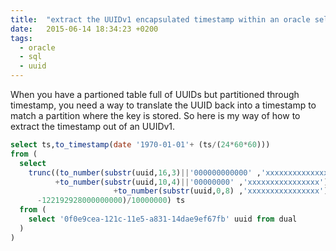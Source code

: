 ```yaml
---
title:  "extract the UUIDv1 encapsulated timestamp within an oracle select"
date:   2015-06-14 18:34:23 +0200
tags:
  - oracle
  - sql
  - uuid
---
```

When you have a partioned table full of UUIDs but partitioned through timestamp, you need a way to translate the UUID back into a timestamp to match a partition where the key is stored. So here is my way of how to extract the timestamp out of an UUIDv1.
```sql
select ts,to_timestamp(date '1970-01-01'+ (ts/(24*60*60)))
from (
  select
    trunc((to_number(substr(uuid,16,3)||'000000000000' ,'xxxxxxxxxxxxxxxx')
          +to_number(substr(uuid,10,4)||'00000000' ,'xxxxxxxxxxxxxxxx')
                       +to_number(substr(uuid,0,8) ,'xxxxxxxxxxxxxxxx')
      -122192928000000000)/10000000) ts
  from (
    select '0f0e9cea-121c-11e5-a831-14dae9ef67fb' uuid from dual
  )
)
```
